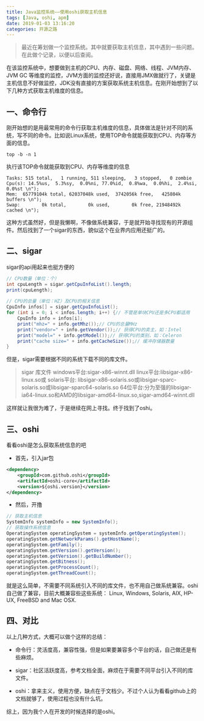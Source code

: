 ```yaml
---
title: Java监控系统——使用oshi获取主机信息
tags: [Java, oshi, apm]
date: 2019-01-03 13:16:20
categories: 开源之路
---
```


>最近在筹划做一个监控系统。其中就要获取主机信息，其中遇到一些问题。在此做个记录，以便以后查阅。

<!-- more -->

在该监控系统中，想要做到主机的CPU、内存、磁盘、网络、线程、JVM内存、JVM GC 等维度的监控，JVM方面的监控还好说，直接用JMX做就行了，关键是主机信息不好做监控，JDK没有直接的方案获取系统主机信息。在刚开始想到了以下几种方式获取主机维度的信息。

## 一、命令行

刚开始想的是用最常用的命令行获取主机维度的信息，具体做法是针对不同的系统，写不同的命令。比如说Linux系统，使用TOP命令就能获取到CPU、内存等方面的信息。

```shell
top -b -n 1
```
执行该TOP命令就能获取到CPU、内存等维度的信息

```shell
Tasks: 515 total,   1 running, 511 sleeping,   3 stopped,   0 zombie 
Cpu(s): 14.5%us,  5.3%sy,  0.0%ni, 77.0%id,  0.8%wa,  0.0%hi,  2.4%si,  0.0%st \n");
Mem:  65779104k total, 62037048k used,  3742056k free,   425804k buffers \n");
Swap:        0k total,        0k used,        0k free, 21948492k cached \n");
```

这种方式虽然好，但是我懒啊，不像做系统兼容，于是就开始寻找现有的开源组件。然后找到了一个sigar的东西，貌似这个在业界内应用还挺广的。

## 二、sigar

sigar的api用起来也挺方便的

```java
// CPU数量（单位：个） 
int cpuLength = sigar.getCpuInfoList().length; 
print(cpuLength); 
   
// CPU的总量（单位：HZ）及CPU的相关信息 
CpuInfo infos[] = sigar.getCpuInfoList(); 
for (int i = 0; i < infos.length; i++) {// 不管是单块CPU还是多CPU都适用 
    CpuInfo info = infos[i]; 
    print("mhz=" + info.getMhz());// CPU的总量MHz 
    print("vendor=" + info.getVendor());// 获得CPU的卖主，如：Intel 
    print("model=" + info.getModel());// 获得CPU的类别，如：Celeron 
    print("cache size=" + info.getCacheSize());// 缓冲存储器数量 
} 
```
但是，sigar需要根据不同的系统下载不同的库文件。


>sigar 库文件
windows平台:sigar-x86-winnt.dll
linux平台:libsigar-x86-linux.so或
solaris平台: libsigar-x86-solaris.so或libsigar-sparc-solaris.so或libsigar-sparc64-solaris.so
64位平台:分为至强的libsigar-ia64-linux.so和AMD的libsigar-amd64-linux.so,sigar-amd64-winnt.dll

这样就让我很为难了，于是继续在网上寻找。终于找到了oshi。

## 三、oshi

看看oshi是怎么获取系统信息的吧

* 首先，引入jar包
```xml
<dependency>
    <groupId>com.github.oshi</groupId>
    <artifactId>oshi-core</artifactId>
    <version>${oshi.version}</version>
</dependency>
```

* 然后，开撸

```java
// 获取主机信息
SystemInfo systemInfo = new SystemInfo();
// 获取操作系统信息
OperatingSystem operatingSystem = systemInfo.getOperatingSystem();
operatingSystem.getNetworkParams().getHostName();
operatingSystem.getFamily();
operatingSystem.getVersion().getVersion();
operatingSystem.getVersion().getBuildNumber();
operatingSystem.getBitness();
operatingSystem.getProcessCount();
operatingSystem.getThreadCount();
```

就是这么简单，不需要不同系统引入不同的库文件，也不用自己做系统兼容。oshi自己做了兼容，目前大概兼容些这些系统： Linux, Windows, Solaris, AIX, HP-UX, FreeBSD and Mac OSX.

## 四、对比

以上几种方式，大概可以做个这样的总结：

* 命令行：灵活度高，兼容性强，但是如果要兼容多个平台的话，自己做还是有些麻烦。

* sigar：社区活跃度高，参考文档全面，麻烦在于需要不同平台引入不同的库文件。

* oshi：拿来主义，使用方便，缺点在于文档少。不过个人认为看看github上的文档就够了，使用过程也没有什么坑。

综上，因为我个人在开发的时候选择的是oshi。
